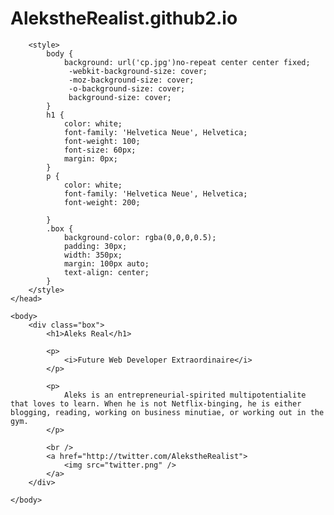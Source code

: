 # AlekstheRealist.github2.io
<html>
	<head>

		<style>
			body {
				background: url('cp.jpg')no-repeat center center fixed; 
 				 -webkit-background-size: cover;
 				 -moz-background-size: cover;
 				 -o-background-size: cover;
 				 background-size: cover;
			}
			h1 {
				color: white;
				font-family: 'Helvetica Neue', Helvetica;
				font-weight: 100;
				font-size: 60px;
				margin: 0px;
			}
			p {
				color: white;
				font-family: 'Helvetica Neue', Helvetica;
				font-weight: 200;

			}
			.box {
				background-color: rgba(0,0,0,0.5);
				padding: 30px;
				width: 350px;
				margin: 100px auto;
				text-align: center;
			}
		</style>
	</head>

	<body>
		<div class="box">
			<h1>Aleks Real</h1>

			<p>
				<i>Future Web Developer Extraordinaire</i>
			</p>

			<p>
				Aleks is an entrepreneurial-spirited multipotentialite that loves to learn. When he is not Netflix-binging, he is either blogging, reading, working on business minutiae, or working out in the gym.
			</p>

			<br />
			<a href="http://twitter.com/AlekstheRealist">
				<img src="twitter.png" />
			</a>
		</div>

	</body>

</html>
